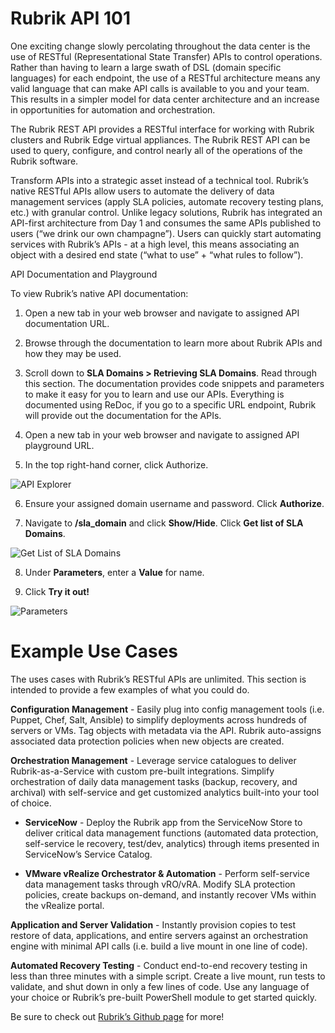 # Rubrik API 101

One exciting change slowly percolating throughout the data center is the use of RESTful (Representational State Transfer) APIs to control operations. Rather than having to learn a large swath of DSL (domain specific languages) for each endpoint, the use of a RESTful architecture means any valid language that can make API calls is available to you and your team. This results in a simpler model for data center architecture and an increase in opportunities for automation and orchestration.
						
The Rubrik REST API provides a RESTful interface for working with Rubrik clusters and Rubrik Edge virtual appliances. The Rubrik REST API can be used to query, configure, and control nearly all of the operations of the Rubrik software.

Transform APIs into a strategic asset instead of a technical tool. Rubrik’s native RESTful APIs allow users to automate the delivery of data management services (apply SLA policies, automate recovery testing plans, etc.) with granular control. Unlike legacy solutions, Rubrik has integrated an API-first architecture from Day 1 and consumes the same APIs published to users (“we drink our own champagne”). Users can quickly start automating services with Rubrik’s APIs - at a high level, this means associating an object with a desired end state (“what to use” + “what rules to follow”). 

API Documentation and Playground	

To view Rubrik’s native API documentation:

1. Open a new tab in your web browser and navigate to assigned API documentation URL. 

2. Browse through the documentation to learn more about Rubrik APIs and how they may be used. 

3. Scroll down to **SLA Domains > Retrieving SLA Domains**. Read through this section. The documentation provides code snippets and parameters to make it easy for you to learn and use our APIs. Everything is documented using ReDoc, if you go to a specific URL endpoint, Rubrik will provide out the documentation for the APIs.

4. Open a new tab in your web browser and navigate to assigned API playground URL.

5. In the top right-hand corner, click Authorize.

![API Explorer](https://user-images.githubusercontent.com/8610203/38282514-22fd8b58-3776-11e8-8f4b-43ac9c440842.png "API Explorer")

6. Ensure your assigned domain username and password. Click **Authorize**.

7. Navigate to **/sla_domain** and click **Show/Hide**. Click **Get list of SLA Domains**. 

![Get List of SLA Domains](https://user-images.githubusercontent.com/8610203/38282779-8ec1dbae-3777-11e8-93b7-3cde2c573733.png "Get List of SLA Domains")

8. Under **Parameters**, enter a **Value** for name. 

9. Click **Try it out!**

![Parameters](https://user-images.githubusercontent.com/8610203/38282512-22e749f6-3776-11e8-9e60-88c889287270.png "Parameters")

# Example Use Cases

The uses cases with Rubrik’s RESTful APIs are unlimited. This section is intended to provide a few examples of what you could do. 
					
**Configuration Management** - Easily plug into config management tools (i.e. Puppet, Chef, Salt, Ansible) to simplify deployments across hundreds of servers or VMs. Tag objects with metadata via the API. Rubrik auto-assigns associated data protection policies when new objects are created.
						
**Orchestration Management** - Leverage service catalogues to deliver Rubrik-as-a-Service with custom pre-built integrations. Simplify orchestration of daily data management tasks (backup, recovery, and archival) with self-service and get customized analytics built-into your tool of choice.
						
* **ServiceNow** - Deploy the Rubrik app from the ServiceNow Store to deliver critical data management functions (automated data protection, self-service le recovery, test/dev, analytics) through items presented in ServiceNow’s Service Catalog.

* **VMware vRealize Orchestrator & Automation** - Perform self-service data management tasks through vRO/vRA. Modify SLA protection policies, create backups on-demand, and instantly recover VMs within the vRealize portal.
						
**Application and Server Validation** - Instantly provision copies to test restore of data, applications, and entire servers against an orchestration engine with minimal API calls (i.e. build a live mount in one line of code).
						
**Automated Recovery Testing** - Conduct end-to-end recovery testing in less than three minutes with a simple script. Create a live mount, run tests to validate, and shut down in only a few lines of code. Use any language of your choice or Rubrik’s pre-built PowerShell module to get started quickly. 

Be sure to check out [Rubrik’s Github page](https://github.com/rubrik-devops) for more! 



